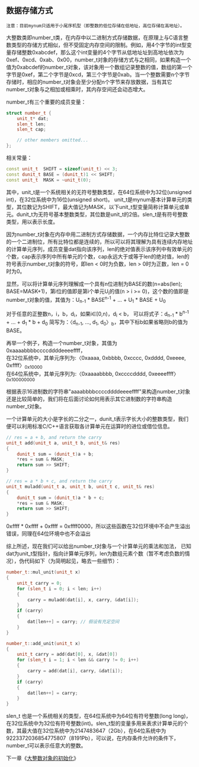 数据存储方式
-------------

`注意：目前mynum只适用于小尾序机型（即整数的低位存储在低地址，高位存储在高地址）。`

大整数类即number_t类，在内存中以二进制方式存储数据，在原理上与C语言整数类型的存储方式相似，但不受固定内存空间的限制。例如，用4个字节的int型变量存储整数0xabcdef，那么这个int变量的4个字节从低地址址到高地址依次为0xef、0xcd、0xab、0x00，number_t对象的存储方式与之相同，如果构造一个值为0xabcdef的number_t对象，该对象用一个数组记录整数的值，数组的第一个字节是0xef，第二个字节是0xcd，第三个字节是0xab。当一个整数需要n个字节存储时，相应的number_t对象会至少分配n个字节来存放数据，当有其它number_t对象与之相加或相乘时，其内存空间还会动态增大。

number_t有三个重要的成员变量：
```C++
struct number_t {
    unit_t* dat;
    slen_t len;
    slen_t cap;

    // other members omitted...
};
```
相关常量：
```C++
const unit_t  SHIFT = sizeof(unit_t) << 3;
const dunit_t BASE = (dunit_t)1 << SHIFT;
const unit_t  MASK = ~unit_t(0);
```
其中，unit_t是一个系统相关的无符号整数类型，在64位系统中为32位(unsigned int)，在32位系统中为16位(unsigned short)。
unit_t是mynum基本计算单元的类型，其位数记为SHIFT，最大值记为MASK，以下unit_t型变量简称计算单元或单元。dunit_t为无符号基本整数类型，其位数是unit_t的2倍。slen_t是有符号整数类型，用以表示长度。

因为number_t对象在内存中用二进制方式存储数据，一个内存比特位记录大整数的一个二进制位，所有比特位都是连续的，所以可以将其理解为具有连续内存地址的计算单元序列，成员变量dat指向该序列，len的绝对值表示该序列中有效单元的个数，cap表示序列中所有单元的个数，cap永远大于或等于len的绝对值，len的符号表示number_t对象的符号，即len < 0时为负数，len > 0时为正数，len = 0时为0。

显然，可以将计算单元序列理解成一个具有n位进制为BASE的数(n=abs(len); BASE=MASK+1)，第i位的值即是第i个单元U<sub>i</sub>的值(n > i >= 0)，这个数的值即是number_t对象的值，其值为：U<sub>n-1</sub> \* BASE<sup>n-1</sup> + ... + U<sub>1</sub> \* BASE + U<sub>0</sub>

对于任意的正整数n，i，b，d<sub>i</sub>，如果i∈[0,n)，d<sub>i</sub> < b，
可以将式子：d<sub>n-1</sub> \* b<sup>n-1</sup> + ... + d<sub>1</sub> \* b + d<sub>0</sub> 简写为：〈d<sub>n-1</sub>, ..., d<sub>1</sub>, d<sub>0</sub>〉<sub>b</sub>，其中下标b如果省略则b的值为BASE。

再举一个例子，构造一个number_t对象，其值为0xaaaabbbbccccddddeeeeffff，  
在32位系统中，其单元序列为:〈0xaaaa, 0xbbbb, 0xcccc, 0xdddd, 0xeeee, 0xffff〉<sub>0x10000</sub>  
在64位系统中，其单元序列为:〈0xaaaabbbb, 0xccccdddd, 0xeeeeffff〉<sub>0x100000000</sub>

根据表示16进制数的字符串"aaaabbbbccccddddeeeeffff"来构造number_t对象还是比较简单的，我们将在后面讨论如何用表示其它进制数的字符串构造number_t对象。

一个计算单元的大小是字长的二分之一，dunit_t表示字长大小的整数类型，我们便可以利用标准C/C++语言获取各计算单元在运算时的进位或借位信息。
```C++
// res = a + b, and return the carry
unit_t add(unit_t a, unit_t b, unit_t& res)
{
    dunit_t sum = (dunit_t)a + b;
    *res = sum & MASK;
    return sum >> SHIFT;
}

// res = a * b + c, and return the carry
unit_t muladd(unit_t a, unit_t b, unit_t c, unit_t& res)
{
    dunit_t sum = (dunit_t)a * b + c;
    *res = sum & MASK;
    return sum >> SHIFT;
}
```
0xffff * 0xffff + 0xffff = 0xffff0000，所以这些函数在32位环境中不会产生溢出错误，同理在64位环境中也不会溢出

综上所述，现在我们可以给出number_t对象与一个计算单元的乘法和加法，
已知dat为unit_t型指针，指向计算单元序列，len为数组元素个数（暂不考虑负数的情况），伪代码如下（为简明起见，略去一些细节）：
```C++
number_t::mul_unit(unit_t x)
{
    unit_t carry = 0;
    for (slen_t i = 0; i < len; i++)
    {
        carry = muladd(dat[i], x, carry, &dat[i]);
    }
    if (carry)
    {
        dat[len++] = carry; // 假设有充足空间
    }
}

number_t::add_unit(unit_t x)
{
    unit_t carry = add(dat[0], x, &dat[0])
    for (slen_t i = 1; i < len && carry != 0; i++)
    {
        carry = add(dat[i], carry, &dat[i]);
    }
    if (carry)
    {
        dat[len++] = carry;
    }
}
```

slen_t 也是一个系统相关的类型，在64位系统中为64位有符号整数(long long)，在32位系统中为32位有符号整数(int)。slen_t型的变量多用来表求计算单元的个数，其最大值在32位系统中为2147483647（2Gb），在64位系统中为9223372036854775807（8191Pb），可以说，在内存条件允许的条件下，number_t可以表示任意大的整数。

下一章《[大整数对象的初始化](https://github.com/brotherbeer/mydocument/blob/master/mynum/Initialization-ch.md)》
